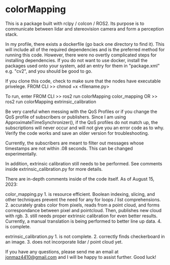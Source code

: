 # colorMapping

This is a package built with rclpy / colcon / ROS2. Its purpose is to communicate between lidar and stereovision camera and form a perception stack.

In my profile, there exists a dockerfile (go back one directory to find it). This will include all of the required dependencies and is the preferred method for running this code.
However, there were no overtly complicated steps for installing dependencies. If you do not want to use docker, install the packages used onto your system, add an entry for them in "package.xml" 
e.g.  "<depend>cv2</depend>", and you should be good to go.

If you clone this code, check to make sure that the nodes have executable privelege. FROM CLI >> chmod +x <filename.py>

To run, enter FROM CLI >> ros2 run colorMapping color_mapping OR
                       >> ros2 run colorMapping extrinsic_calibration

Be very careful when messing with the QoS Profiles or if you change the QoS profile of subscribers or publishers. Since I am using ApproximateTimeSynchronizer(), if the QoS profiles do not match up,
the subscriptions will never occur and will not give you an error code as to why. Verify the code works and save an older version for troubleshooting.

Currently, the subscribers are meant to filter out messages whose timestamps are not within .08 seconds. This can be changed experimentally.

In addition, extrinsic calibration still needs to be performed. See comments inside extrinsic_calibration.py for more details.

There are in-depth comments inside of the code itself. As of August 15, 2023:

color_mapping.py 
      1. is resource efficient. Boolean indexing, slicing, and other techniques prevent the need for any for loops / list comprehensions.
      2. accurately grabs color from pixels, reads from a point cloud, and forms correspondance between pixel and pointcloud. Then, publishes new cloud with rgb.
      3. still needs proper extrinsic calibration for even better results. Currently, a manual translation is being performed to better line up data.
      4. is complete.

extrinsic_calibration.py
      1. is not complete.
      2. correctly finds checkerboard in an image.
      3. does not incorporate lidar / point cloud yet.

If you have any questions, please send me an email at jonmaz4410@gmail.com and I will be happy to assist further. Good luck!

